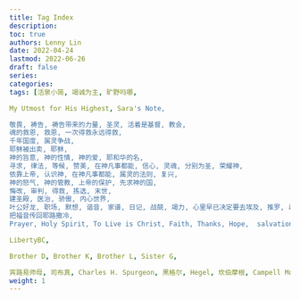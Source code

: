 ```yaml
---
title: Tag Index
description:
toc: true
authors: Lenny Lin
date: 2022-04-24
lastmod: 2022-06-26
draft: false
series: 
categories: 
tags: [活泉小简, 竭诚为主, 旷野吗哪,   

My Utmost for His Highest, Sara's Note,   

敬畏, 祷告, 祷告带来的力量, 圣灵, 活着是基督, 教会, 
魂的救恩, 救恩, 一次得救永远得救, 
千年国度, 属灵争战, 
耶稣被出卖, 耶稣, 
神的旨意, 神的性情, 神的爱, 耶和华的名, 
寻求, 律法, 等候, 赞美, 在神凡事都能, 信心, 灵魂, 分别为圣, 荣耀神, 
依靠上帝, 认识神, 在神凡事都能, 属灵的法则, 复兴, 
神的怒气, 神的管教, 上帝的保护, 先求神的国, 
悔改, 审判, 得救, 拣选, 末世, 
建圣殿, 医治, 骄傲, 内心世界, 
叶公好龙, 职场, 默想, 谐音, 家谱, 日记, 战兢, 竭力, 心里早已决定要去埃及, 推罗, 以色列复国, 
把福音传回耶路撒冷, 
Prayer, Holy Spirit, To Live is Christ, Faith, Thanks, Hope,  salvation of soul, Lord's Prayer,   

LibertyBC, 

Brother D, Brother K, Brother L, Sister G, 

宾路易师母, 司布真, Charles H. Spurgeon, 黑格尔, Hegel, 坎伯摩根, Campell Morgan, Darby, Louis Voyer]
weight: 1
---
```



